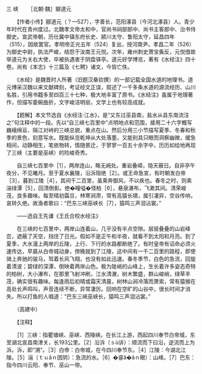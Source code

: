 三 峡
　　［北朝·魏］郦道元

　　【作者小传】郦道元（？—527），字善长，范阳涿县（今河北涿县）人。青少年时代在青州度过。北魏孝文帝太和中，官尚书祠部郎中、尚书主客郎中、治书侍御史。宣武帝朝，历仕冀中镇东府长史、颍川太守、鲁阳太守，延昌四年（515），因故罢官。孝明帝正光五年（524）复出，授河南尹。孝昌二年（526）为御史中尉，执法严峻，结怨于汝南王元悦。次年，雍州刺史萧宝夤反，元悦借故举道元为关右大使，卒被执遇害于阴盘驿亭。道元好学博览，著有《水经注》四十卷。尚有《本志》十三篇及《七聘》诸文，今皆亡佚。

　　《水经》是魏晋时人所著（旧题汉桑钦撰）的一部记载全国水道的地理书。道元博采汉魏以来文献碑刻，考证经文正误，叙述了一千多条水道的源流经历、山川名胜，引用书籍多至四百三十七种，极大地丰富了原书。《水经注》虽属于地理著作，但描写委婉曲折，文字峻洁明丽，文学上也有较高成就。

　　【题解】本文节选自《水经注·江水》，是“又东过巫县南，盐水从县东南流注之”句注释中的一段。先以“自三峡七百里中”点明地点和范围，接用二十六字概写巍峨绵亘、隔江对峙的三峡总貌，重点在山。然后分用三小节描写夏季、冬春和秋季的景色，刻意写水。既能纵览乾坤从大处落墨，又能别具只眼而洞察幽微，缓急相间，动静相生，笔依物转，情随景迁，于寥寥一百五十余字中，历历如绘地再现了三峡（主要是巫峡）的险峻奇秀。 　　

　　自三峡七百里中［1］，两岸连山，略无阙处。重岩叠嶂，隐天蔽日。自非亭午夜分，不见曦月。至于夏水襄陵，沿泝阻绝［2］。或王命急宣，有时朝发白帝［3］，暮到江陵［4］，其间千二百里，虽乘奔御风，不以疾也。春冬之时，则素湍绿潭［5］，回清倒影。绝�疃嗌�怪柏［6］，悬泉瀑布，飞漱其间。清荣峻茂，良多趣味。每至晴初霜旦，林寒涧肃，常有高猿长啸，属引凄异，空谷传响，哀转久绝。故渔者歌曰：“巴东三峡巫峡长［7］，猿鸣三声泪沾裳。”

　　——选自王先谦《王氏合校水经注》　　

　　在三峡的七百里中，两岸山连着山，几乎没有半点空隙。层层叠叠的山岩峰峦，遮蔽了天空，挡住了日光。假如不是正午和半夜，就看不到太阳和月亮。到了夏季，大水漫上两岸的丘陵，上行、下行的水路都断绝了。有时皇帝有诏命必须火速传达，早晨从白帝城动身，傍晚就到了江陵，这中间有一千二百里的路程，即使骑上奔驰的骏马，驾着长风飞翔，也没有如此迅速。春冬季节，白色的急流，回旋着清波；碧绿的深潭，倒映着两岸山色。极为陡峭的山峰上，生长着许多姿态奇特的柏树，大小瀑布，在那里飞射冲刷，江水清澈，树木繁盛，群山峻峭，绿草丰茂，确实很有趣味。每逢雨后初晴或霜天清晨，树林山涧冷落而萧索，常有猿猴在高处长声鸣叫，声音连续不断，异常凄厉。回响在空旷的山谷中，很长时间才消失。所以打鱼的人唱道：“巴东三峡巫峡长，猿鸣三声泪沾裳。”

　　（高建中）

　　【注释】

　　［1］三峡：指瞿塘峡、巫峡、西陵峡。在长江上游，西起四川奉节白帝城，东至湖北宣昌南津关，长193公里。［2］沿泝（ｓù诉）：顺流而下曰沿，逆流而上为泝。泝，即“溯”。［3］白帝：白帝城，在今四川奉节东。［4］江陵：今湖北江陵。［5］湍（ｔｕāｎ团阴）：急流的水。［6］�睿ǎ�ǎｎ眼）：山峰。［7］巴东：指今四川云阳、奉节、巫山一带。 


